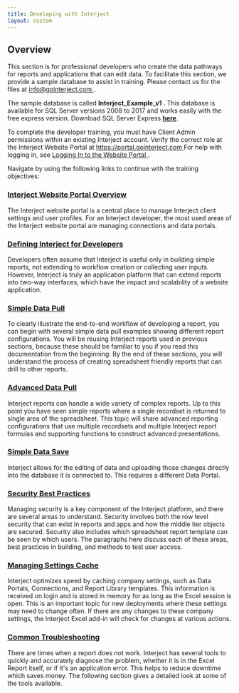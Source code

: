 ```yaml
---
title: Developing with Interject
layout: custom
---
```


##  **Overview**

This section is for professional developers who create the data pathways for reports and applications that can edit data. To facilitate this section, we provide a sample database to assist in training. Please contact us for the files at [ info@gointerject.com ](mailto:info@gointerject.com) . 

The sample database is called **Interject_Example_v1** . This database is available for SQL Server versions 2008 to 2017 and works easily with the free express version. Download SQL Server Express **[here](https://www.microsoft.com/en-us/sql-server/sql-server-editions-express)**. 

To complete the developer training, you must have Client Admin permissions within an existing Interject account. Verify the correct role at the Interject Website Portal at  [ https://portal.gointerject.com  ](https://portal.gointerject.com) For help with logging in, see [ Logging In to the Website Portal ](/wPortal/Logging-In-to-Website-Portal.html) . 

Navigate by using the following links to continue with the training objectives: 

###  [ Interject Website Portal Overview ](/wGetStarted/Interject-Website-Portal.html)

The Interject website portal is a central place to manage Interject client settings and user profiles. For an Interject developer, the most used areas of the Interject website portal are managing connections and data portals. 

###  [ Defining Interject for Developers ](/wGetStarted/Defining-Interject-for-Developers.html)

Developers often assume that Interject is useful only in building simple reports, not extending to workflow creation or collecting user inputs. However, Interject is truly an application platform that can extend reports into two-way interfaces, which have the impact and scalability of a website application. 

###  [ Simple Data Pull ](/wGetStarted/Simple-Data-Pull.html)

To clearly illustrate the end-to-end workflow of developing a report, you can begin with several simple data pull examples showing different report configurations. You will be reusing Interject reports used in previous sections, because these should be familiar to you if you read this documentation from the beginning. By the end of these sections, you will understand the process of creating spreadsheet friendly reports that can drill to other reports. 

###  [ Advanced Data Pull ](/wGetStarted/Advanced-Data-Pull.html)

Interject reports can handle a wide variety of complex reports. Up to this point you have seen simple reports where a single recordset is returned to single area of the spreadsheet. This topic will share advanced reporting configurations that use multiple recordsets and multiple Interject report formulas and supporting functions to construct advanced presentations. 

###  [ Simple Data Save ](/wGetStarted/Simple-Data-Save.html)

Interject allows for the editing of data and uploading those changes directly into the database it is connected to. This requires a different Data Portal. 

###  [ Security Best Practices ](/wGetStarted/Security-Best-Practices.html)

Managing security is a key component of the Interject platform, and there are several areas to understand. Security involves both the row level security that can exist in reports and apps and how the middle tier objects are secured. Security also includes which spreadsheet report template can be seen by which users. The paragraphs here discuss each of these areas, best practices in building, and methods to test user access. 

###  [ Managing Settings Cache ](/wGetStarted/Managing-Settings-Cache.html)

Interject optimizes speed by caching company settings, such as Data Portals, Connections, and Report Library templates. This information is received on login and is stored in memory for as long as the Excel session is open. This is an important topic for new deployments where these settings may need to change often.  If there are any changes to these company settings, the Interject Excel add-in will check for changes at various actions. 

###  [ Common Troubleshooting ](/wGetStarted/Common-Troubleshooting.html)

There are times when a report does not work. Interject has several tools to quickly and accurately diagnose the problem, whether it is in the Excel Report itself, or if it's an application error. This helps to reduce downtime which saves money. The following section gives a detailed look at some of the tools available. 

  

